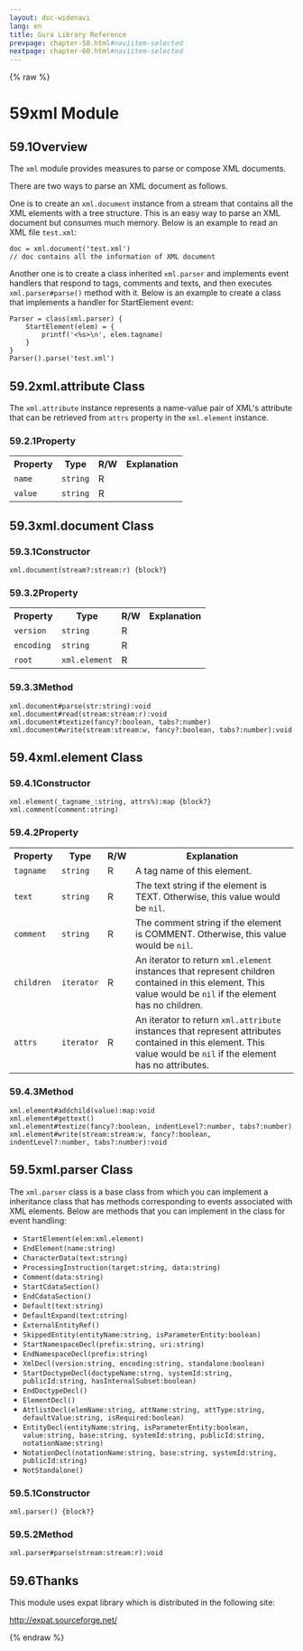 ```yaml
---
layout: doc-widenavi
lang: en
title: Gura Library Reference
prevpage: chapter-58.html#naviitem-selected
nextpage: chapter-60.html#naviitem-selected
---
```

{% raw %}
<h1><span class="caption-index-1">59</span>xml Module</h1>
<h2><span class="caption-index-2">59.1</span><a name="anchor-59-1"></a>Overview</h2>
<p>
The <code class="highlighter-rouge">xml</code> module provides measures to parse or compose XML documents.
</p>
<p>
There are two ways to parse an XML document as follows.
</p>
<p>
One is to create an <code class="highlighter-rouge">xml.document</code> instance from a stream that contains all the XML elements with a tree structure. This is an easy way to parse an XML document but consumes much memory. Below is an example to read an XML file <code class="highlighter-rouge">test.xml</code>:
</p>
<pre class="highlight"><code>doc = xml.document('test.xml')
// doc contains all the information of XML document
</code></pre>
<p>
Another one is to create a class inherited <code class="highlighter-rouge">xml.parser</code> and implements event handlers that respond to tags, comments and texts, and then executes <code class="highlighter-rouge">xml.parser#parse()</code> method with it. Below is an example to create a class that implements a handler for StartElement event:
</p>
<pre class="highlight"><code>Parser = class(xml.parser) {
    StartElement(elem) = {
        printf('&lt;%s&gt;\n', elem.tagname)
    }
}
Parser().parse('test.xml')
</code></pre>
<h2><span class="caption-index-2">59.2</span><a name="anchor-59-2"></a>xml.attribute Class</h2>
<p>
The <code class="highlighter-rouge">xml.attribute</code> instance represents a name-value pair of XML's attribute that can be retrieved from <code class="highlighter-rouge">attrs</code> property in the <code class="highlighter-rouge">xml.element</code> instance.
</p>
<h3><span class="caption-index-3">59.2.1</span><a name="anchor-59-2-1"></a>Property</h3>
<table class="table">
<tr>
<th>
Property</th>
<th>
Type</th>
<th>
R/W</th>
<th>
Explanation</th>
</tr>
<tr>
<td>
<code>name</code></td>
<td>
<code>string</code></td>
<td>
R</td>
<td>
</td>
</tr>
<tr>
<td>
<code>value</code></td>
<td>
<code>string</code></td>
<td>
R</td>
<td>
</td>
</tr>
</table>
<h2><span class="caption-index-2">59.3</span><a name="anchor-59-3"></a>xml.document Class</h2>
<h3><span class="caption-index-3">59.3.1</span><a name="anchor-59-3-1"></a>Constructor</h3>
<div class="mb-2"><code>xml.document(stream?:stream:r) {block?}</code></div>
<div class="mb-2 ml-4">

</div>
<h3><span class="caption-index-3">59.3.2</span><a name="anchor-59-3-2"></a>Property</h3>
<table class="table">
<tr>
<th>
Property</th>
<th>
Type</th>
<th>
R/W</th>
<th>
Explanation</th>
</tr>
<tr>
<td>
<code>version</code></td>
<td>
<code>string</code></td>
<td>
R</td>
<td>
</td>
</tr>
<tr>
<td>
<code>encoding</code></td>
<td>
<code>string</code></td>
<td>
R</td>
<td>
</td>
</tr>
<tr>
<td>
<code>root</code></td>
<td>
<code>xml.element</code></td>
<td>
R</td>
<td>
</td>
</tr>
</table>
<h3><span class="caption-index-3">59.3.3</span><a name="anchor-59-3-3"></a>Method</h3>
<div class="mb-2"><code>xml.document#parse(str:string):void</code></div>
<div class="mb-2 ml-4">

</div>
<div class="mb-2"><code>xml.document#read(stream:stream:r):void</code></div>
<div class="mb-2 ml-4">

</div>
<div class="mb-2"><code>xml.document#textize(fancy?:boolean, tabs?:number)</code></div>
<div class="mb-2 ml-4">

</div>
<div class="mb-2"><code>xml.document#write(stream:stream:w, fancy?:boolean, tabs?:number):void</code></div>
<div class="mb-2 ml-4">

</div>
<h2><span class="caption-index-2">59.4</span><a name="anchor-59-4"></a>xml.element Class</h2>
<h3><span class="caption-index-3">59.4.1</span><a name="anchor-59-4-1"></a>Constructor</h3>
<div class="mb-2"><code>xml.element(_tagname_:string, attrs%):map {block?}</code></div>
<div class="mb-2 ml-4">

</div>
<div class="mb-2"><code>xml.comment(comment:string)</code></div>
<div class="mb-2 ml-4">

</div>
<h3><span class="caption-index-3">59.4.2</span><a name="anchor-59-4-2"></a>Property</h3>
<table class="table">
<tr>
<th>
Property</th>
<th>
Type</th>
<th>
R/W</th>
<th>
Explanation</th>
</tr>
<tr>
<td>
<code>tagname</code></td>
<td>
<code>string</code></td>
<td>
R</td>
<td>
A tag name of this element.</td>
</tr>
<tr>
<td>
<code>text</code></td>
<td>
<code>string</code></td>
<td>
R</td>
<td>
The text string if the element is TEXT.
Otherwise, this value would be <code>nil</code>.</td>
</tr>
<tr>
<td>
<code>comment</code></td>
<td>
<code>string</code></td>
<td>
R</td>
<td>
The comment string if the element is COMMENT.
Otherwise, this value would be <code>nil</code>.</td>
</tr>
<tr>
<td>
<code>children</code></td>
<td>
<code>iterator</code></td>
<td>
R</td>
<td>
An iterator to return <code>xml.element</code> instances that represent children
contained in this element. This value would be <code>nil</code> if the element has no children.</td>
</tr>
<tr>
<td>
<code>attrs</code></td>
<td>
<code>iterator</code></td>
<td>
R</td>
<td>
An iterator to return <code>xml.attribute</code> instances that represent attributes
contained in this element. This value would be <code>nil</code> if the element has no attributes.</td>
</tr>
</table>
<h3><span class="caption-index-3">59.4.3</span><a name="anchor-59-4-3"></a>Method</h3>
<div class="mb-2"><code>xml.element#addchild(value):map:void</code></div>
<div class="mb-2 ml-4">

</div>
<div class="mb-2"><code>xml.element#gettext()</code></div>
<div class="mb-2 ml-4">

</div>
<div class="mb-2"><code>xml.element#textize(fancy?:boolean, indentLevel?:number, tabs?:number)</code></div>
<div class="mb-2 ml-4">

</div>
<div class="mb-2"><code>xml.element#write(stream:stream:w, fancy?:boolean, indentLevel?:number, tabs?:number):void</code></div>
<div class="mb-2 ml-4">

</div>
<h2><span class="caption-index-2">59.5</span><a name="anchor-59-5"></a>xml.parser Class</h2>
<p>
The <code class="highlighter-rouge">xml.parser</code> class is a base class from which you can implement a inheritance class that has methods corresponding to events associated with XML elements. Below are methods that you can implement in the class for event handling:
</p>
<ul>
<li><code class="highlighter-rouge">StartElement(elem:xml.element)</code></li>
<li><code class="highlighter-rouge">EndElement(name:string)</code></li>
<li><code class="highlighter-rouge">CharacterData(text:string)</code></li>
<li><code class="highlighter-rouge">ProcessingInstruction(target:string, data:string)</code></li>
<li><code class="highlighter-rouge">Comment(data:string)</code></li>
<li><code class="highlighter-rouge">StartCdataSection()</code></li>
<li><code class="highlighter-rouge">EndCdataSection()</code></li>
<li><code class="highlighter-rouge">Default(text:string)</code></li>
<li><code class="highlighter-rouge">DefaultExpand(text:string)</code></li>
<li><code class="highlighter-rouge">ExternalEntityRef()</code></li>
<li><code class="highlighter-rouge">SkippedEntity(entityName:string, isParameterEntity:boolean)</code></li>
<li><code class="highlighter-rouge">StartNamespaceDecl(prefix:string, uri:string)</code></li>
<li><code class="highlighter-rouge">EndNamespaceDecl(prefix:string)</code></li>
<li><code class="highlighter-rouge">XmlDecl(version:string, encoding:string, standalone:boolean)</code></li>
<li><code class="highlighter-rouge">StartDoctypeDecl(doctypeName:strng, systemId:string, publicId:string, hasInternalSubset:boolean)</code></li>
<li><code class="highlighter-rouge">EndDoctypeDecl()</code></li>
<li><code class="highlighter-rouge">ElementDecl()</code></li>
<li><code class="highlighter-rouge">AttlistDecl(elemName:string, attName:string, attType:string, defaultValue:string, isRequired:boolean)</code></li>
<li><code class="highlighter-rouge">EntityDecl(entityName:string, isParameterEntity:boolean, value:string, base:string, systemId:string, publicId:string, notationName:string)</code></li>
<li><code class="highlighter-rouge">NotationDecl(notationName:string, base:string, systemId:string, publicId:string)</code></li>
<li><code class="highlighter-rouge">NotStandalone()</code></li>
</ul>
<h3><span class="caption-index-3">59.5.1</span><a name="anchor-59-5-1"></a>Constructor</h3>
<div class="mb-2"><code>xml.parser() {block?}</code></div>
<div class="mb-2 ml-4">

</div>
<h3><span class="caption-index-3">59.5.2</span><a name="anchor-59-5-2"></a>Method</h3>
<div class="mb-2"><code>xml.parser#parse(stream:stream:r):void</code></div>
<div class="mb-2 ml-4">

</div>
<h2><span class="caption-index-2">59.6</span><a name="anchor-59-6"></a>Thanks</h2>
<p>
This module uses expat library which is distributed in the following site:
</p>
<p>
<a href="http://expat.sourceforge.net/">http://expat.sourceforge.net/</a>
</p>
{% endraw %}
